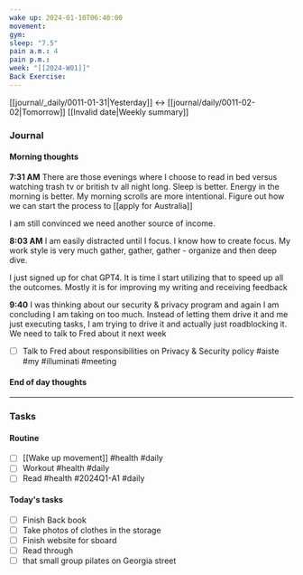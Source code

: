 ```yaml
---
wake up: 2024-01-10T06:40:00
movement: 
gym: 
sleep: "7.5"
pain a.m.: 4
pain p.m.: 
week: "[[2024-W01]]"
Back Exercise:
---
```

[[journal/_daily/0011-01-31|Yesterday]] <-> [[journal/daily/0011-02-02|Tomorrow]]
[[Invalid date|Weekly summary]]
### Journal
#### Morning thoughts

**7:31 AM**
There are those evenings where I choose to read in bed versus watching trash tv or british tv all night long. 
Sleep is better. Energy in the morning is better. 
My morning scrolls are more intentional. 
Figure out how we can start the process to [[apply for Australia]]

I am still convinced we need another source of income. 

**8:03 AM** 
I am easily distracted until I focus. I know how to create focus. 
My work style is very much gather, gather, gather - organize and then deep dive. 

I just signed up for chat GPT4. 
It is time I start utilizing that to speed up all the outcomes. Mostly it is for improving my writing and receiving feedback

**9:40**
I was thinking about our security & privacy program and again I am concluding I am taking on too much. Instead of letting them drive it and me just executing tasks, I am trying to drive it and actually just roadblocking it.
We need to talk to Fred about it next week
- [ ] Talk to Fred about responsibilities on Privacy & Security policy #aiste #my #illuminati #meeting

#### End of day thoughts




-----
### Tasks 

#### Routine

- [ ] [[Wake up movement]] #health #daily
- [ ] Workout #health #daily 
- [ ] Read #health #2024Q1-A1 #daily

#### Today's tasks

- [ ] Finish Back book
- [ ] Take photos of clothes in the storage
- [ ] Finish website for sboard 
- [ ] Read through 
- [ ] that small group pilates on Georgia street